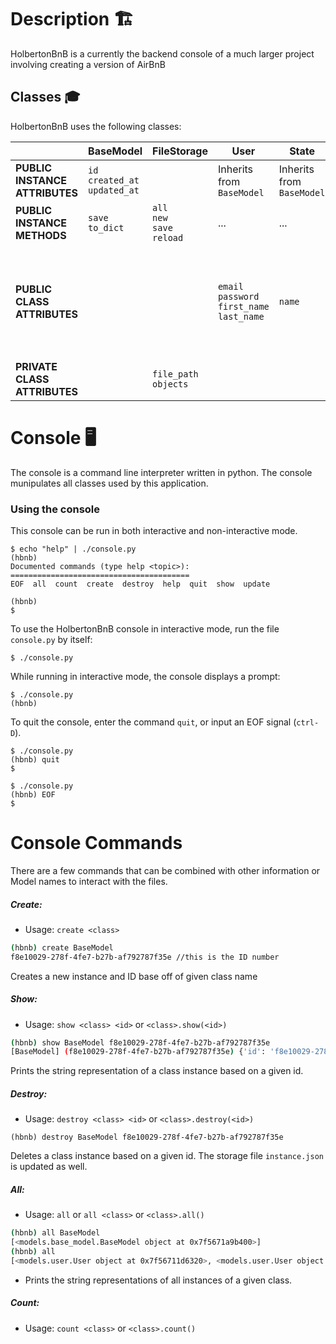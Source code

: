 # Description :building_construction:

HolbertonBnB is a currently the backend console of a  much larger project involving creating a version of AirBnB



## Classes :mortar_board:

HolbertonBnB uses the following classes:

|                                | BaseModel                            | FileStorage                          | User                                                 | State                     | City                      | Amenity                   | Place                                                                                                                                                                      | Review                            |
| ------------------------------ | ------------------------------------ | ------------------------------------ | ---------------------------------------------------- | ------------------------- | ------------------------- | ------------------------- | -------------------------------------------------------------------------------------------------------------------------------------------------------------------------- | --------------------------------- |
| **PUBLIC INSTANCE ATTRIBUTES** | `id`<br>`created_at`<br>`updated_at` |                                      | Inherits from `BaseModel`                            | Inherits from `BaseModel` | Inherits from `BaseModel` | Inherits from `BaseModel` | Inherits from `BaseModel`                                                                                                                                                  | Inherits from `BaseModel`         |
| **PUBLIC INSTANCE METHODS**    | `save`<br>`to_dict`                  | `all`<br>`new`<br>`save`<br>`reload` | ...                                                  | ...                       | ...                       | ...                       | ...                                                                                                                                                                        | ...                               |
| **PUBLIC CLASS ATTRIBUTES**    |                                      |                                      | `email`<br>`password`<br>`first_name`<br>`last_name` | `name`                    | `state_id`<br>`name`      | `name`                    | `city_id`<br>`user_id`<br>`name`<br>`description`<br>`number_rooms`<br>`number_bathrooms`<br>`max_guest`<br>`price_by_night`<br>`latitude`<br>`longitude`<br>`amenity_ids` | `place_id`<br>`user_id`<br>`text` |
| **PRIVATE CLASS ATTRIBUTES**   |                                      | `file_path`<br>`objects`             |                                                      |                           |                           |                           |                                                                                                                                                                            |                                   |

# Console :desktop_computer:

The console is a command line interpreter written in python. The console munipulates all classes used by this application.

### Using the console

This console can be run in both interactive and non-interactive mode. 

```
$ echo "help" | ./console.py
(hbnb) 
Documented commands (type help <topic>):
========================================
EOF  all  count  create  destroy  help  quit  show  update

(hbnb) 
$
```

To use the HolbertonBnB console in interactive mode, run the 
file `console.py` by itself:

```
$ ./console.py
```

While running in interactive mode, the console displays a prompt:

```
$ ./console.py
(hbnb) 
```

To quit the console, enter the command `quit`, or input an EOF signal 
(`ctrl-D`).

```
$ ./console.py
(hbnb) quit
$
```

```
$ ./console.py
(hbnb) EOF
$
```



# Console Commands

There are a few commands that can be combined with other information or Model names to interact with the files.



##### Create:

* Usage: `create <class>`

```bash
(hbnb) create BaseModel
f8e10029-278f-4fe7-b27b-af792787f35e //this is the ID number
```

Creates a new instance and ID base off of given class name

##### Show:

* Usage: `show <class> <id>` or `<class>.show(<id>)`

```bash
(hbnb) show BaseModel f8e10029-278f-4fe7-b27b-af792787f35e
[BaseModel] (f8e10029-278f-4fe7-b27b-af792787f35e) {'id': 'f8e10029-278f-4fe7-b27b-af792787f35e', 'created_at': '2019-07-03T13:25:15.322350', 'updated_at': '2019-07-03T13:25:15.322421'}
```

Prints the string representation of a class instance based on a given id.

##### Destroy:

* Usage: `destroy <class> <id>` or `<class>.destroy(<id>)`

```
(hbnb) destroy BaseModel f8e10029-278f-4fe7-b27b-af792787f35e
```

Deletes a class instance based on a given id. The storage file `instance.json` 
is updated as well.

##### All:

* Usage: `all` or `all <class>` or `<class>.all()`

```bash
(hbnb) all BaseModel
[<models.base_model.BaseModel object at 0x7f5671a9b400>]
(hbnb) all
[<models.user.User object at 0x7f56711d6320>, <models.user.User object at 0x7f56711c4f98>, <models.user.User object at 0x7f56711c4ef0>, <models.base_model.BaseModel object at 0x7f56711c4e48>, <models.user.User object at 0x7f56711c4d68>, <models.user.User object at 0x7f56711c4d30>, <models.user.User object at 0x7f56711c4cc0>, <models.user.User object at 0x7f56711c4c18>, <models.user.User object at 0x7f56711d63c8>, <models.user.User object at 0x7f56711c4f60>, <models.city.City object at 0x7f56711d6240>, <models.state.State object at 0x7f56711d6208>, <models.city.City object at 0x7f56711d61d0>, <models.state.State object at 0x7f56711d6198>, <models.city.City object at 0x7f56711d6160>, <models.place.Place object at 0x7f56711d6128>, <models.user.User object at 0x7f56711d6048>, <models.user.User object at 0x7f56711d6080>]

```

* Prints the string representations of all instances of a given class.

##### Count:

* Usage: `count <class>` or `<class>.count()`

```bash

```


